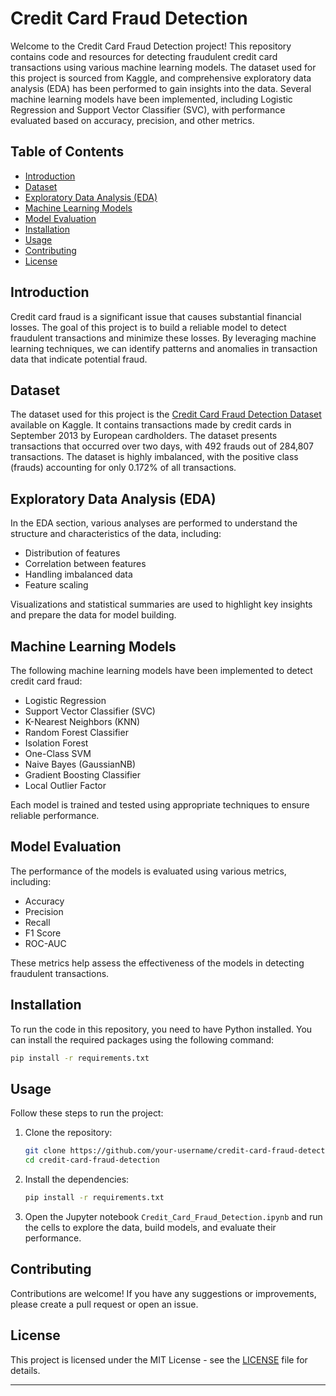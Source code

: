 # Credit Card Fraud Detection

Welcome to the Credit Card Fraud Detection project! This repository contains code and resources for detecting fraudulent credit card transactions using various machine learning models. The dataset used for this project is sourced from Kaggle, and comprehensive exploratory data analysis (EDA) has been performed to gain insights into the data. Several machine learning models have been implemented, including Logistic Regression and Support Vector Classifier (SVC), with performance evaluated based on accuracy, precision, and other metrics.

## Table of Contents

- [Introduction](#introduction)
- [Dataset](#dataset)
- [Exploratory Data Analysis (EDA)](#exploratory-data-analysis-eda)
- [Machine Learning Models](#machine-learning-models)
- [Model Evaluation](#model-evaluation)
- [Installation](#installation)
- [Usage](#usage)
- [Contributing](#contributing)
- [License](#license)

## Introduction

Credit card fraud is a significant issue that causes substantial financial losses. The goal of this project is to build a reliable model to detect fraudulent transactions and minimize these losses. By leveraging machine learning techniques, we can identify patterns and anomalies in transaction data that indicate potential fraud.

## Dataset

The dataset used for this project is the [Credit Card Fraud Detection Dataset](https://www.kaggle.com/mlg-ulb/creditcardfraud) available on Kaggle. It contains transactions made by credit cards in September 2013 by European cardholders. The dataset presents transactions that occurred over two days, with 492 frauds out of 284,807 transactions. The dataset is highly imbalanced, with the positive class (frauds) accounting for only 0.172% of all transactions.

## Exploratory Data Analysis (EDA)

In the EDA section, various analyses are performed to understand the structure and characteristics of the data, including:
- Distribution of features
- Correlation between features
- Handling imbalanced data
- Feature scaling

Visualizations and statistical summaries are used to highlight key insights and prepare the data for model building.

## Machine Learning Models

The following machine learning models have been implemented to detect credit card fraud:
- Logistic Regression
- Support Vector Classifier (SVC)
- K-Nearest Neighbors (KNN)
- Random Forest Classifier
- Isolation Forest
- One-Class SVM
- Naive Bayes (GaussianNB)
- Gradient Boosting Classifier
- Local Outlier Factor

Each model is trained and tested using appropriate techniques to ensure reliable performance.

## Model Evaluation

The performance of the models is evaluated using various metrics, including:
- Accuracy
- Precision
- Recall
- F1 Score
- ROC-AUC

These metrics help assess the effectiveness of the models in detecting fraudulent transactions.

## Installation

To run the code in this repository, you need to have Python installed. You can install the required packages using the following command:

```bash
pip install -r requirements.txt
```

## Usage

Follow these steps to run the project:

1. Clone the repository:
    ```bash
    git clone https://github.com/your-username/credit-card-fraud-detection.git
    cd credit-card-fraud-detection
    ```

2. Install the dependencies:
    ```bash
    pip install -r requirements.txt
    ```

3. Open the Jupyter notebook `Credit_Card_Fraud_Detection.ipynb` and run the cells to explore the data, build models, and evaluate their performance.

## Contributing

Contributions are welcome! If you have any suggestions or improvements, please create a pull request or open an issue.

## License

This project is licensed under the MIT License - see the [LICENSE](LICENSE) file for details.

---

